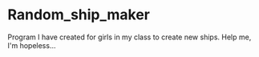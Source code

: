 # Random_ship_maker
Program I have created for girls in my class to create new ships. Help me, I'm hopeless...
